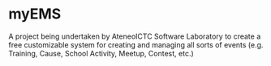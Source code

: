 myEMS
=====

A project being undertaken by AteneoICTC Software Laboratory to create a free customizable system for creating and managing all sorts of events (e.g. Training, Cause, School Activity, Meetup, Contest, etc.)
